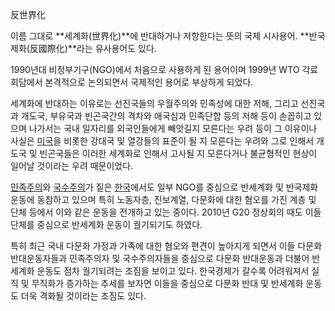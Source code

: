 反世界化  

이름 그대로 **세계화(世界化)**에 반대하거나 저항한다는 뜻의 국제 시사용어. **반국제화(反國際化)**라는 유사용어도 있다.

1990년대 비정부기구(NGO)에서 처음으로 사용하게 된 용어이며 1999년 WTO 각료회담에서 본격적으로 논의되면서 국제적인 용어로
부상하게 되었다.  

세계화에 반대하는 이유로는 선진국들의 우월주의와 민족성에 대한 저해, 그리고 선진국과 개도국, 부유국과 빈곤국간의 격차와 애국심과 민족단합
등의 저해 등이 손꼽히고 있으며 나가서는 국내 일자리를 외국인들에게 빼앗길지 모른다는 우려 등이 그 이유이나 사실은
[미국](%EB%AF%B8%EA%B5%AD.md)을 비롯한 강대국 및 열강들의 표준이 될 지 모른다는 우려와 그로 인해서 개도국 및
빈곤국들은 이러한 세계화로 인해서 고사될 지 모른다거나 불균형적인 현상이 일어날 것이라는 우려 때문이었다.

[민족주의](%EB%AF%BC%EC%A1%B1%EC%A3%BC%EC%9D%98.md)와
[국수주의](%EA%B5%AD%EC%88%98%EC%A3%BC%EC%9D%98.md)가 짙은
[한국](%ED%95%9C%EA%B5%AD.md)에서도 일부 NGO를 중심으로 반세계화 및 반국제화 운동에 동참하고 있으며 특히
노동자층, 진보계열, 다문화에 대한 혐오를 가진 계층 및 단체 등에서 이와 같은 운동을 전개하고 있는 중이다. 2010년 G20 정상회의
때도 이들 단체를 중심으로 반세계화 운동이 궐기되기도 하였다.

특히 최근 국내 다문화 가정과 가족에 대한 혐오와 편견이 높아지게 되면서 이들 다문화 반대운동자들과 민족주의자 및 국수주의자들을 중심으로
다문화 반대운동과 더불어 반세계화 운동도 점차 궐기되려는 조짐을 보이고 있다. 한국경제가 갈수록 어려워져서 실직 및 무직화가 증가하는 추세를
보자면 이들을 중심으로 다문화 반대 및 반세계화 운동도 더욱 격화될 것이라는 조짐도 있다.  

